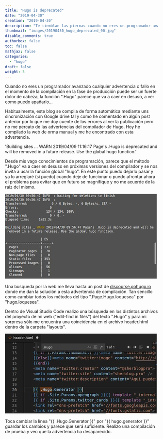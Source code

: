 ```yaml
---
title: "Hugo is deprecated"
date: "2019-04-30"
creation: "2019-04-30"
description: "Te tiemblan las piernas cuando no eres un programador avanzado y sale una advertencia de compilación"
thumbnail: "images/20190430_hugo_deprecated_00.jpg"
disable_comments: true
authorbox: false
toc: false
mathjax: false
categories:
  - "hugo"
draft: false
weight: 5
---
```

Cuando no eres un programador avanzado cualquier advertencia o fallo en el momento de la compilación en la fase de producción puede ser un fuerte dolor de cabeza, la función ".Hugo" parece que va a caer en desuso, a ver como puedo apañarlo...
<!--more-->
Habitualmente, este blog se compila de forma automática mediante uns sincronización con Google drive tal y como he comentado en algún post anterior por lo que me doy cuente de los errores al ver la publicación pero no me percato de las advertencias del compilador de Hugo.  Hoy he compilado la web de orma manual y me he encontrado con esta advertencia.

'Building sites … WARN 2019/04/09 11:16:17 Page's .Hugo is deprecated and will be removed in a future release. Use the global hugo function.'

Desde mis vago conocimientos de programación, parece que el método ".Hugo" va a caer en desuso en próximas versiones del compilador y se nos invita a usar la función global "hugo".  En este punto puedo dejarlo pasar y ya lo arreglaré (si puedo) cuando deje de funcionar o puedo afrontar ahora el problema para evitar que en futuro se magnifique y no me acuerde de la raiz del mismo.

![imagen_01]

Una busqueda por la web me lleva hasta un post de [discourse.gohugo.io] donde me dan la solución a esta advertencia de compilación.  Tan sencillo como cambiar todos los métodos del tipo ".Page.Hugo.loquesea" por "hugo.loquesea".

Dentro de Visual Studio Code realizo una búsqueda en los distintos archivos del proyecto de mi web ("edit-find in files") del texto ".Hugo" y para mi sorpresa sólo me encuentra una coincidencia en el archivo header.html dentro de la carpeta "layouts".

![imagen_02]

Toca cambiar la línea "{{ .Hugo.Generator }}" por "{{ hugo.generator }}" guardar los cambios y parece que será suficiente.  Realizo una compilación de prueba y veo que la advertencia ha desaparecido.

[discourse.gohugo.io]: https://discourse.gohugo.io/t/pages-hugo-is-deprecated-as-of-0-55-0/17991

[imagen_01]: /images/20190430_hugo_deprecated_01.jpg
[imagen_02]: /images/20190430_hugo_deprecated_02.jpg
